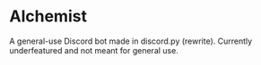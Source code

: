 # Alchemist
A general-use Discord bot made in discord.py (rewrite). Currently underfeatured and not meant for general use.
